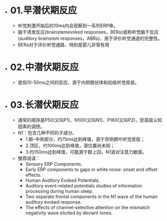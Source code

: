 - # 01.早潜伏期反应  
	- 听觉刺激开始后的10ms内会观察到一系列ERP峰。  
	- 脑干诱发反应(brainstemevoked responses，BERs)或称听觉脑干反应(auditory brainstem responses，ABRs)，用于评价听觉通道的完整性。  
	- BERs对于评价听觉通路，特别是婴儿非常有用  
- # 02.中潜伏期反应  
	- 是指10-50ms之间的反应，源于内侧膝状体和初级听觉皮层。  
- # 03.长潜伏期反应  
	- 通常的顺序是P50(又叫P1)、N100(又叫N1)、P160(又叫P2)，受高级认知因素的调控。  
	- N1：包含几种不同的子成分。  
		- 1.额-中央部分，约75ms达到峰值，源于背侧颞叶听觉皮层；   
		- 2.顶区，约100ms达到峰值，源位置尚未知；  
		-  3.约150ms达到峰值，可能源于额上回，N1波对注意力敏感。  
	- 推荐阅读：  
		- Sensory ERP Components.  
		- Early ERP components to gaps in white noise: onset and offset effects.    
		- Human Auditory Evoked Potentials.    
		- Auditory event-related potentials studies of information processing during human sleep.  
		- Two separate frontal components in the N1 wave of the human auditory evoked response.  
		- The effects of channel-selective attention on the mismatch negativity wave elicited by deviant tones.  